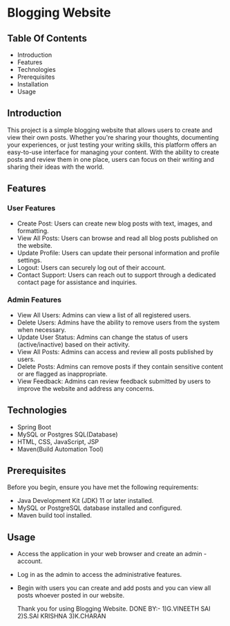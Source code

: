 # Blogging Website

## Table Of Contents
- Introduction
- Features
- Technologies
- Prerequisites
- Installation
- Usage

## Introduction
This project is a simple blogging website that allows users to create and view their own posts. Whether you're sharing your thoughts, documenting your experiences, or just testing your writing skills, this platform offers an easy-to-use interface for managing your content. With the ability to create posts and review them in one place, users can focus on their writing and sharing their ideas with the world.

## Features
### User Features
- Create Post: Users can create new blog posts with text, images, and formatting.
- View All Posts: Users can browse and read all blog posts published on the website.
- Update Profile: Users can update their personal information and profile settings.
- Logout: Users can securely log out of their account.
- Contact Support: Users can reach out to support through a dedicated contact page for assistance and inquiries.

### Admin Features
- View All Users: Admins can view a list of all registered users.
- Delete Users: Admins have the ability to remove users from the system when necessary.
- Update User Status: Admins can change the status of users (active/inactive) based on their activity.
- View All Posts: Admins can access and review all posts published by users.
- Delete Posts: Admins can remove posts if they contain sensitive content or are flagged as inappropriate.
- View Feedback: Admins can review feedback submitted by users to improve the website and address any concerns.

## Technologies
- Spring Boot
- MySQL or Postgres SQL(Database)
- HTML, CSS, JavaScript, JSP
- Maven(Build Automation Tool)

## Prerequisites
Before you begin, ensure you have met the following requirements:

- Java Development Kit (JDK) 11 or later installed.
- MySQL or PostgreSQL database installed and configured.
- Maven build tool installed.
  
## Usage

- Access the application in your web browser and create an admin - account.
- Log in as the admin to access the administrative features.
- Begin with users you can create and add posts and you can view all posts whoever posted in our website.

  Thank you for using Blogging Website.
DONE BY:-
1)G.VINEETH SAI
2)S.SAI KRISHNA
3)K.CHARAN
  



